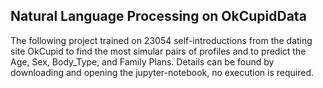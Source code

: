 ## Natural Language Processing on OkCupidData

The following project trained on 23054 self-introductions from the dating site OkCupid to find the most simular pairs of profiles and to predict the Age, Sex, Body_Type, and Family Plans. Details can be found by downloading and opening the jupyter-notebook, no execution is required.
